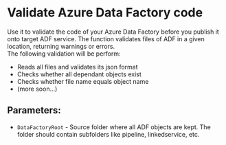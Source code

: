 # Validate Azure Data Factory code

Use it to validate the code of your Azure Data Factory before you publish it onto target ADF service. 
The function validates files of ADF in a given location, returning warnings or errors.  
The following validation will be perform:
- Reads all files and validates its json format
- Checks whether all dependant objects exist
- Checks whether file name equals object name
- (more soon...)


## Parameters:  
- `DataFactoryRoot` - Source folder where all ADF objects are kept. The folder should contain subfolders like pipeline, linkedservice, etc.
